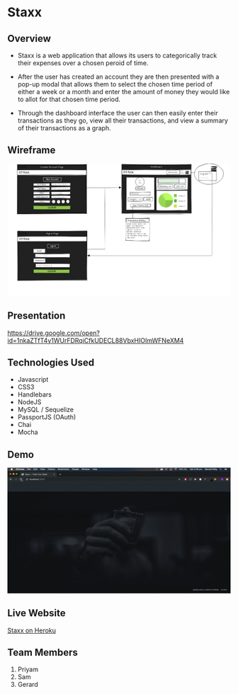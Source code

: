 # Staxx

## Overview

* Staxx is a web application that allows its users to categorically track their expenses over a chosen peroid of time.

* After the user has created an account they are then presented with a pop-up modal that allows them to select the chosen time period of either a week or a month and enter the amount of money they would like to allot for that chosen time period.

* Through the dashboard interface the user can then easily enter their transactions as they go, view all their transactions, and view a summary of their transactions as a graph.

## Wireframe

![Staxx Wireframe](public/images/staxx-wireframe.png)

## Presentation

https://drive.google.com/open?id=1nkaZTfT4y1WUrFDRqiCfkUDECL88VbxHIOImWFNeXM4

## Technologies Used

* Javascript
* CSS3
* Handlebars
* NodeJS
* MySQL / Sequelize
* PassportJS (OAuth)
* Chai
* Mocha

## Demo

![Staxx Demo](public/images/staxx-vid.gif)

## Live Website

[Staxx on Heroku](https://shrouded-brook-64155.herokuapp.com)

## Team Members

1. Priyam
2. Sam
3. Gerard

